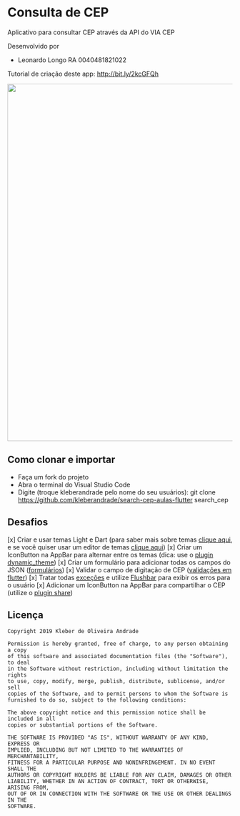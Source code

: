 # Consulta de CEP

Aplicativo para consultar CEP através da API do VIA CEP

Desenvolvido por
- Leonardo Longo RA 0040481821022

Tutorial de criação deste app: http://bit.ly/2kcGFQh

<p align="center">
    <img src="https://i.ibb.co/wCdXjbB/Whats-App-Image-2019-12-06-at-10-04-10.jpg" width="800"/>
</p>

## Como clonar e importar

-   Faça um fork do projeto
-   Abra o terminal do Visual Studio Code
-   Digite (troque kleberandrade pelo nome do seu usuários): git clone https://github.com/kleberandrade/search-cep-aulas-flutter search_cep

## Desafios

[x]   Criar e usar temas Light e Dart (para saber mais sobre temas [clique aqui](https://flutter.dev/docs/cookbook/design/themes), e se você quiser usar um editor de temas [clique aqui](https://rxlabz.github.io/panache/#/))
[x]   Criar um IconButton na AppBar para alternar entre os temas (dica: use o [plugin dynamic_theme](https://pub.dev/packages/dynamic_theme))
[x]   Criar um formulário para adicionar todas os campos do JSON ([formulários](https://flutter.dev/docs/cookbook/forms))
[x]   Validar o campo de digitação de CEP ([validações em flutter](https://medium.com/@nitishk72/form-validation-in-flutter-d762fbc9212c))
[x]   Tratar todas [exceções](https://www.youtube.com/watch?v=qAzxZJ8NRwI) e utilize [Flushbar](https://pub.dev/packages/flushbar) para exibir os erros para o usuário
[x]   Adicionar um IconButton na AppBar para compartilhar o CEP (utilize o [plugin share](https://pub.dev/packages/share))

## Licença

    Copyright 2019 Kleber de Oliveira Andrade
    
    Permission is hereby granted, free of charge, to any person obtaining a copy
    of this software and associated documentation files (the "Software"), to deal
    in the Software without restriction, including without limitation the rights
    to use, copy, modify, merge, publish, distribute, sublicense, and/or sell
    copies of the Software, and to permit persons to whom the Software is
    furnished to do so, subject to the following conditions:
    
    The above copyright notice and this permission notice shall be included in all
    copies or substantial portions of the Software.
    
    THE SOFTWARE IS PROVIDED "AS IS", WITHOUT WARRANTY OF ANY KIND, EXPRESS OR
    IMPLIED, INCLUDING BUT NOT LIMITED TO THE WARRANTIES OF MERCHANTABILITY,
    FITNESS FOR A PARTICULAR PURPOSE AND NONINFRINGEMENT. IN NO EVENT SHALL THE
    AUTHORS OR COPYRIGHT HOLDERS BE LIABLE FOR ANY CLAIM, DAMAGES OR OTHER
    LIABILITY, WHETHER IN AN ACTION OF CONTRACT, TORT OR OTHERWISE, ARISING FROM,
    OUT OF OR IN CONNECTION WITH THE SOFTWARE OR THE USE OR OTHER DEALINGS IN THE
    SOFTWARE.
